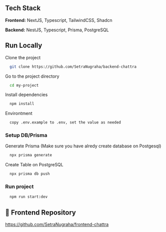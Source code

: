 ## Tech Stack

**Frontend:** NextJS, Typescript, TailwindCSS, Shadcn

**Backend:** NestJS, Typescript, Prisma, PostgreSQL

## Run Locally

Clone the project

```bash
  git clone https://github.com/SetraNugraha/backend-chattra
```

Go to the project directory

```bash
  cd my-project
```

Install dependencies

```bash
  npm install
```

Environtment

```bash
  copy .env.example to .env, set the value as needed
```

### Setup DB/Prisma

Generate Prisma (Make sure you have alredy create database on Postgesql)

```bash
  npx prisma generate
```

Create Table on PostgreSQL

```bash
  npx prisma db push
```

### Run project

```bash
  npm run start:dev
```

## 🔗 Frontend Repository

https://github.com/SetraNugraha/frontend-chattra
